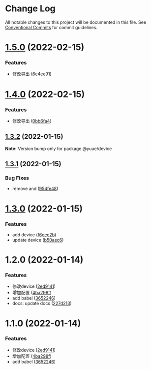 # Change Log

All notable changes to this project will be documented in this file.
See [Conventional Commits](https://conventionalcommits.org) for commit guidelines.

# [1.5.0](https://github.com/frorz1/lerna-pnpm/compare/@yuue/device@1.4.0...@yuue/device@1.5.0) (2022-02-15)


### Features

* 修改导出 ([6e4ee91](https://github.com/frorz1/lerna-pnpm/commit/6e4ee911a6875fe8513a7b5bc0e07eda61c23ce8))





# [1.4.0](https://github.com/frorz1/lerna-pnpm/compare/@yuue/device@1.3.2...@yuue/device@1.4.0) (2022-02-15)


### Features

* 修改导出 ([0bb6fa4](https://github.com/frorz1/lerna-pnpm/commit/0bb6fa4b7e4e4d04ab03f9b426024b6e657e0f29))





## [1.3.2](https://github.com/frorz1/lerna-pnpm/compare/@yuue/device@1.3.1...@yuue/device@1.3.2) (2022-01-15)

**Note:** Version bump only for package @yuue/device





## [1.3.1](https://github.com/frorz1/lerna-pnpm/compare/@yuue/device@1.3.0...@yuue/device@1.3.1) (2022-01-15)


### Bug Fixes

* remove and ([954fe48](https://github.com/frorz1/lerna-pnpm/commit/954fe48c56c42fb072fb52301b5ac4ecac4f5417))





# [1.3.0](https://github.com/frorz1/lerna-pnpm/compare/@yuue/device@1.2.0...@yuue/device@1.3.0) (2022-01-15)


### Features

* add device ([f6eec2b](https://github.com/frorz1/lerna-pnpm/commit/f6eec2ba1c58f25ddf85d30c4b96661b5a0b0aea))
* update device ([b50aec6](https://github.com/frorz1/lerna-pnpm/commit/b50aec6813946088d646ca072508014c594309cc))





# 1.2.0 (2022-01-14)


### Features

* 修改device ([2ed9141](https://github.com/frorz1/lerna-pnpm/commit/2ed91412eeb9e47d15c013482ca4479681b8ea49))
* 增加配置 ([4ba298f](https://github.com/frorz1/lerna-pnpm/commit/4ba298f6b7fa3feb851e71a950cb71924fc1c340))
* add babel ([3652246](https://github.com/frorz1/lerna-pnpm/commit/36522463981acf82c286032e5671a2f924fa93c5))
* docs: update docs ([227d213](https://github.com/frorz1/lerna-pnpm/commit/227d213df3a43d85b35eab733c607a2c9de6956d))





# 1.1.0 (2022-01-14)


### Features

* 修改device ([2ed9141](https://github.com/frorz1/lerna-pnpm/commit/2ed91412eeb9e47d15c013482ca4479681b8ea49))
* 增加配置 ([4ba298f](https://github.com/frorz1/lerna-pnpm/commit/4ba298f6b7fa3feb851e71a950cb71924fc1c340))
* add babel ([3652246](https://github.com/frorz1/lerna-pnpm/commit/36522463981acf82c286032e5671a2f924fa93c5))

